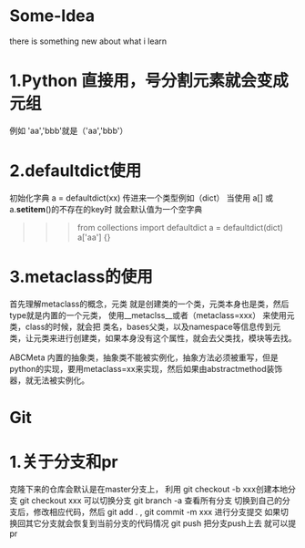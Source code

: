  # Some-Idea
 there is something new about what i learn
 # 1.Python 直接用，号分割元素就会变成元组
 例如 'aa','bbb'就是（'aa','bbb'）
 # 2.defaultdict使用
 初始化字典 a = defaultdict(xx) 传进来一个类型例如（dict）
 当使用 a[] 或 a.__setitem__()的不存在的key时 就会默认值为一个空字典
 >>> from collections import defaultdict
>>> a = defaultdict(dict)
>>> a['aa']
{} 
 # 3.metaclass的使用
 首先理解metaclass的概念，元类 就是创建类的一个类，元类本身也是类，然后type就是内置的一个元类， 使用__metaclss__或者（metaclass=xxx）
 来使用元类，class的时候，就会把 类名，bases父类，以及namespace等信息传到元类，让元类来进行创建类，如果本身没有这个属性，就会去父类找，模块等去找。
 
 ABCMeta 内置的抽象类，抽象类不能被实例化，抽象方法必须被重写，但是python的实现，要用metaclass=xx来实现，然后如果由abstractmethod装饰器，就无法被实例化。


 # Git
 # 1.关于分支和pr
 克隆下来的仓库会默认是在master分支上，
 利用 git checkout -b xxx创建本地分支
     git checkout xxx 可以切换分支
     git branch -a 查看所有分支
切换到自己的分支后，修改相应代码，然后
git add . , git commit -m xxx 进行分支提交
如果切换回其它分支就会恢复到当前分支的代码情况
git push 把分支push上去
就可以提pr
